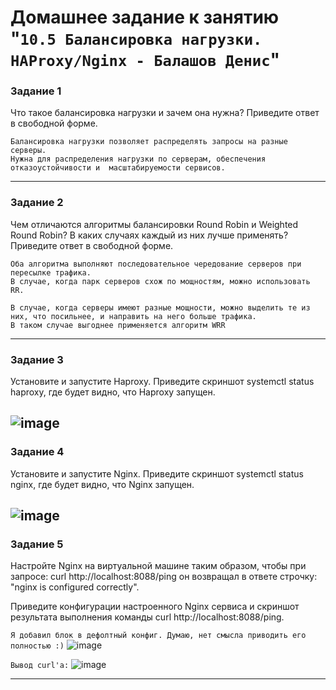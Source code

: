 # Домашнее задание к занятию "`10.5 Балансировка нагрузки. HAProxy/Nginx - Балашов Денис`"
   
### Задание 1
Что такое балансировка нагрузки и зачем она нужна?
Приведите ответ в свободной форме.

```
Балансировка нагрузки позволяет распределять запросы на разные серверы.
Нужна для распределения нагрузки по серверам, обеспечения отказоустойчивости и  масштабируемости сервисов.
```
---

### Задание 2
Чем отличаются алгоритмы балансировки Round Robin и Weighted Round Robin? В каких случаях каждый из них лучше применять?
Приведите ответ в свободной форме.

```
Оба алгоритма выполняют последовательное чередование серверов при пересылке трафика.
В случае, когда парк серверов схож по мощностям, можно использовать RR.

В случае, когда серверы имеют разные мощности, можно выделить те из них, что посильнее, и направить на него больше трафика.
В таком случае выгоднее применяется алгоритм WRR
```
---
### Задание 3
Установите и запустите Haproxy.
Приведите скриншот systemctl status haproxy, где будет видно, что Haproxy запущен.

![image](https://user-images.githubusercontent.com/117297288/218560923-88c8254a-c677-4041-9a75-542ba7106896.png)
---
### Задание 4
Установите и запустите Nginx.
Приведите скриншот systemctl status nginx, где будет видно, что Nginx запущен.

![image](https://user-images.githubusercontent.com/117297288/218560771-9ef37c7f-a77c-4a00-af58-e37a33d009c9.png)
---
### Задание 5
Настройте Nginx на виртуальной машине таким образом, чтобы при запросе: curl http://localhost:8088/ping
он возвращал в ответе строчку: "nginx is configured correctly".

Приведите конфигурации настроенного Nginx сервиса и скриншот результата выполнения команды curl http://localhost:8088/ping.

`Я добавил блок в дефолтный конфиг. Думаю, нет смысла приводить его полностью :)`
![image](https://user-images.githubusercontent.com/117297288/218562170-5cd56b94-eecc-44af-9a43-109f12e7e7f0.png)

`Вывод curl'a:`
![image](https://user-images.githubusercontent.com/117297288/218561943-b75c637b-35e4-44f2-bf39-8f2b32f63951.png)

---
